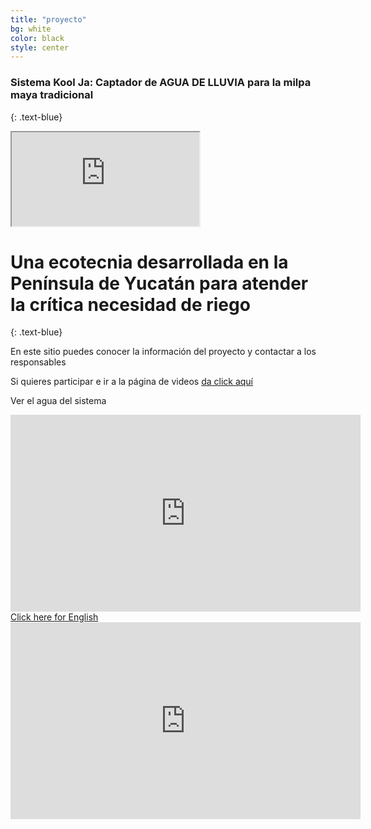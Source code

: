 ```yaml
---
title: "proyecto"
bg: white
color: black
style: center
---
```


### Sistema Kool Ja: Captador de AGUA DE LLUVIA para la milpa maya tradicional
{: .text-blue}

<iframe src="https://www.youtube.com/embed/CfKIvPEsdOw" allow="accelerometer; autoplay" allowfullscreen></iframe>


# Una ecotecnia desarrollada en la Península de Yucatán para atender la crítica necesidad de riego
{: .text-blue}


En este sitio puedes conocer la información del proyecto y contactar a los responsables

Si quieres participar e ir a la página de videos [da click aquí](https://www.youtube.com/)

Ver el agua del sistema

<iframe width="560" height="315" src="https://www.youtube.com/embed/9s9aIzRF1ME" frameborder="0" allow="accelerometer; autoplay; clipboard-write; encrypted-media; gyroscope; picture-in-picture" allowfullscreen></iframe>

<span id="forkongithub">
  <a href="https://storymaps.arcgis.com/stories/f5bb9a0b7ac54091826ed08503f0e225" class="bg-blue">
    Click here for English
  </a>
</span>

<iframe width="560" height="315" src="https://www.youtube.com/embed/IMZLfZozTgo" frameborder="0" allow="accelerometer; autoplay; clipboard-write; encrypted-media; gyroscope; picture-in-picture" allowfullscreen></iframe>
